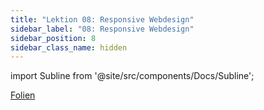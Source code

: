 ```yaml
---
title: "Lektion 08: Responsive Webdesign"
sidebar_label: "08: Responsive Webdesign"
sidebar_position: 8
sidebar_class_name: hidden
---
```


import Subline from '@site/src/components/Docs/Subline';

<Subline text="TODO! SUBLINE" />

[Folien](https://docs.google.com/presentation/d/1GqGce81iVDWo6ehpFVKvPp4TFT7EGsvnmoy4oCLUAC4)
